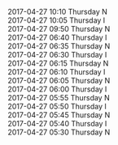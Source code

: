2017-04-27 10:10 Thursday  N  
2017-04-27 10:05 Thursday  I  
2017-04-27 09:50 Thursday  N  
2017-04-27 06:40 Thursday  I  
2017-04-27 06:35 Thursday  N  
2017-04-27 06:30 Thursday  I  
2017-04-27 06:15 Thursday  N  
2017-04-27 06:10 Thursday  I  
2017-04-27 06:05 Thursday  N  
2017-04-27 06:00 Thursday  I  
2017-04-27 05:55 Thursday  N  
2017-04-27 05:50 Thursday  I  
2017-04-27 05:45 Thursday  N  
2017-04-27 05:40 Thursday  I  
2017-04-27 05:30 Thursday  N  
